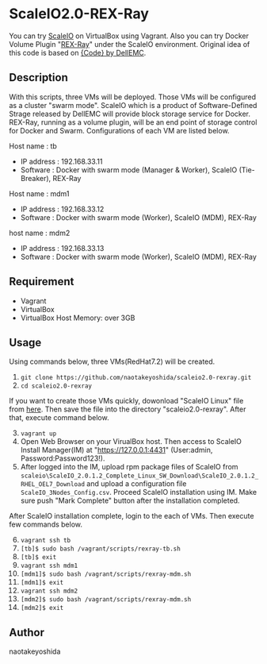 # ScaleIO2.0-REX-Ray

You can try [ScaleIO](https://japan.emc.com/storage/scaleio/index.htm) on VirtualBox using Vagrant. Also you can try Docker Volume Plugin "[REX-Ray](https://github.com/codedellemc/rexray)" under the ScaleIO environment. Original idea of this code is based on [{Code} by DellEMC](https://codedellemc.com/).
  
  
## Description
With this scripts, three VMs will be deployed. Those VMs will be configured as a cluster "swarm mode". ScaleIO which is a product of Software-Defined Strage released by DellEMC will provide block storage service for Docker. REX-Ray, running as a volume plugin, will be an end point of storage control for Docker and Swarm. Configurations of each VM are listed below.

Host name : tb 
- IP address : 192.168.33.11
- Software : Docker with swarm mode (Manager & Worker), ScaleIO (Tie-Breaker), REX-Ray

Host name : mdm1
- IP address : 192.168.33.12
- Software : Docker with swarm mode (Worker), ScaleIO (MDM), REX-Ray

host name : mdm2
- IP address : 192.168.33.13
- Software : Docker with swarm mode (Worker), ScaleIO (MDM), REX-Ray 
  
  
## Requirement
* Vagrant 
* VirtualBox
* VirtualBox Host Memory: over 3GB
  
  
## Usage
Using commands below, three VMs(RedHat7.2) will be created.  

1. `git clone https://github.com/naotakeyoshida/scaleio2.0-rexray.git`  
2. `cd scaleio2.0-rexray`  
  
If you want to create those VMs quickly, dowonload "ScaleIO Linux" file from [here](https://www.emc.com/products-solutions/trial-software-download/scaleio.htm). Then save the file into the directory "scaleio2.0-rexray". After that, execute command below.  

3. `vagrant up`  
4. Open Web Browser on your VirualBox host. Then access to ScaleIO Install Manager(IM) at "https://127.0.0.1:4431" (User:admin, Password:Password123!). 
5. After logged into the IM, upload rpm package files of ScaleIO from `scaleio\ScaleIO_2.0.1.2_Complete_Linux_SW_Download\ScaleIO_2.0.1.2_RHEL_OEL7_Download` and upload a configuration file `ScaleIO_3Nodes_Config.csv`. Proceed ScaleIO installation using IM. Make sure push "Mark Complete" button after the installation completed.
  
After ScaleIO installation complete, login to the each of VMs. Then execute few commands below.
  
6. `vagrant ssh tb`
7. `[tb]$ sudo bash /vagrant/scripts/rexray-tb.sh`
8. `[tb]$ exit`
9. `vagrant ssh mdm1`
10. `[mdm1]$ sudo bash /vagrant/scripts/rexray-mdm.sh`
11. `[mdm1]$ exit`
12. `vagrant ssh mdm2`
13. `[mdm2]$ sudo bash /vagrant/scripts/rexray-mdm.sh`
14. `[mdm2]$ exit`
  
## Author
naotakeyoshida
